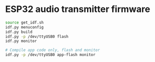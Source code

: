 # ESP32 audio transmitter firmware

```bash
source get_idf.sh
idf.py menuconfig
idf.py build
idf.py -p /dev/ttyUSB0 flash
idf.py monitor

# Compile app code only, flash and monitor
idf.py -p /dev/ttyUSB0 app-flash monitor
```
